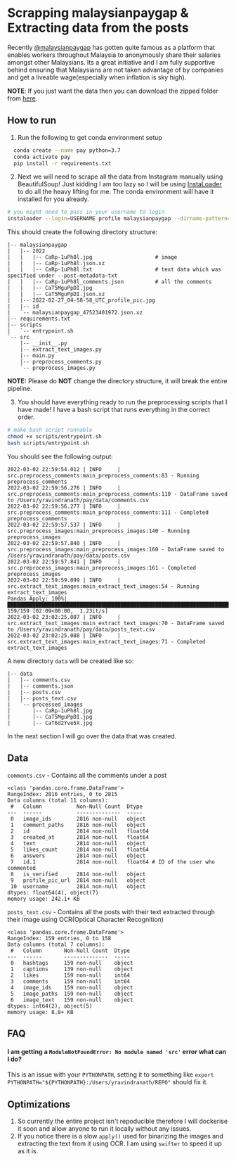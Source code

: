 # Scrapping malaysianpaygap & Extracting data from the posts

Recently [@malaysianpaygap](https://www.instagram.com/malaysianpaygap/) has gotten quite famous as a platform that enables workers throughout Malaysia to anonymously share their salaries amongst other Malaysians. Its a great initiative and I am fully supportive behind ensuring that Malaysians are not taken advantage of by companies and get a liveable wage(especially when inflation is sky high).

**NOTE**: If you just want the data then you can download the zipped folder from [here](https://drive.google.com/file/d/1vRdXPQJwJJl6K_Olz-1bi9LVCWH3i7SI/view?usp=sharing).

## How to run

1. Run the following to get conda environment setup

```bash
  conda create --name pay python=3.7
  conda activate pay
  pip install -r requirements.txt
```

2. Next we will need to scrape all the data from Instagram manually using BeautifulSoup!
   Just kidding I am too lazy so I will be using [InstaLoader](https://github.com/instaloader/instaloader) to do all the heavy lifting for me.
   The conda environment will have it installed for you already.

```bash
# you might need to pass in your username to login
instaloader --login=USERNAME profile malaysianpaygap --dirname-pattern={profile} --comments --no-profile-pic --post-metadata-txt="Caption: {caption}\n{likes} likes\n{comments} comments\n" --filename-pattern={date_utc:%Y}/{shortcode}
```

This should create the following directory structure:

```
|-- malaysianpaygap
|   |-- 2022
|   |   |-- CaRp-1uPh8l.jpg                    # image
|   |   |-- CaRp-1uPh8l.json.xz
|   |   |-- CaRp-1uPh8l.txt                    # text data which was specified under --post-metadata-txt
|   |   |-- CaRp-1uPh8l_comments.json          # all the comments
|   |   |-- CaT5MguPpDI.jpg
|   |   |-- CaT5MguPpDI.json.xz
|   |-- 2022-02-27_04-58-58_UTC_profile_pic.jpg
|   |-- id
|   `-- malaysianpaygap_47523401972.json.xz
|-- requirements.txt
|-- scripts
|   `-- entrypoint.sh
`-- src
    |-- __init__.py
    |-- extract_text_images.py
    |-- main.py
    |-- preprocess_comments.py
    `-- preprocess_images.py
```

**NOTE:** Please do **NOT** change the directory structure, it will break the entire pipeline.

3. You should have everything ready to run the preprocessing scripts that I have made!
   I have a bash script that runs everything in the correct order.

```bash
# make bash script runnable
chmod +x scripts/entrypoint.sh
bash scripts/entrypoint.sh
```

You should see the following output:

```
2022-03-02 22:59:54.012 | INFO     | src.preprocess_comments:main_preprocess_comments:83 - Running preprocess_comments
2022-03-02 22:59:56.276 | INFO     | src.preprocess_comments:main_preprocess_comments:110 - DataFrame saved to /Users/yravindranath/pay/data/comments.csv
2022-03-02 22:59:56.277 | INFO     | src.preprocess_comments:main_preprocess_comments:111 - Completed preprocess_comments
2022-03-02 22:59:57.537 | INFO     | src.preprocess_images:main_preprocess_images:140 - Running preprocess_images
2022-03-02 22:59:57.840 | INFO     | src.preprocess_images:main_preprocess_images:160 - DataFrame saved to /Users/yravindranath/pay/data/posts.csv
2022-03-02 22:59:57.841 | INFO     | src.preprocess_images:main_preprocess_images:161 - Completed preprocess_images
2022-03-02 22:59:59.099 | INFO     | src.extract_text_images:main_extract_text_images:54 - Running extract_text_images
Pandas Apply: 100%|██████████████████████████████████████████████████████████████████████████████████████████████████████████████████████████████████████████| 159/159 [02:09<00:00,  1.23it/s]
2022-03-02 23:02:25.087 | INFO     | src.extract_text_images:main_extract_text_images:70 - DataFrame saved to /Users/yravindranath/pay/data/posts_text.csv
2022-03-02 23:02:25.088 | INFO     | src.extract_text_images:main_extract_text_images:71 - Completed extract_text_images
```

A new directory `data` will be created like so:

```
|-- data
|   |-- comments.csv
|   |-- comments.json
|   |-- posts.csv
|   |-- posts_text.csv
|   `-- processed_images
|       |-- CaRp-1uPh8l.jpg
|       |-- CaT5MguPpDI.jpg
|       |-- CaT6d2Yve5X.jpg
```

In the next section I will go over the data that was created.

## Data

`comments.csv` - Contains all the comments under a post

```
<class 'pandas.core.frame.DataFrame'>
RangeIndex: 2816 entries, 0 to 2815
Data columns (total 11 columns):
 #   Column           Non-Null Count  Dtype
---  ------           --------------  -----
 0   image_ids        2816 non-null   object
 1   comment_paths    2816 non-null   object
 2   id               2814 non-null   float64
 3   created_at       2814 non-null   float64
 4   text             2814 non-null   object
 5   likes_count      2814 non-null   float64
 6   answers          2814 non-null   object
 7   id.1             2814 non-null   float64 # ID of the user who commented
 8   is_verified      2814 non-null   object
 9   profile_pic_url  2814 non-null   object
 10  username         2814 non-null   object
dtypes: float64(4), object(7)
memory usage: 242.1+ KB
```

`posts_text.csv` - Contains all the posts with their text extracted through their image using OCR(Optical Character Recognition)

```
<class 'pandas.core.frame.DataFrame'>
RangeIndex: 159 entries, 0 to 158
Data columns (total 7 columns):
 #   Column       Non-Null Count  Dtype
---  ------       --------------  -----
 0   hashtags     159 non-null    object
 1   captions     139 non-null    object
 2   likes        159 non-null    int64
 3   comments     159 non-null    int64
 4   image_ids    159 non-null    object
 5   image_paths  159 non-null    object
 6   image_text   159 non-null    object
dtypes: int64(2), object(5)
memory usage: 8.8+ KB
```

## FAQ

#### I am getting a `ModuleNotFoundError: No module named 'src'` error what can I do?

This is an issue with your `PYTHONPATH`, setting it to something like `export PYTHONPATH="${PYTHONPATH}:/Users/yravindranath/REPO"` should fix it.

## Optimizations

1. So currently the entire project isn't repoducible therefore I will dockerise it soon and allow anyone to run it locally without any issues.
2. If you notice there is a slow `apply()` used for binarizing the images and extracting the text from it using OCR. I am using `swifter` to speed it up as it is.
